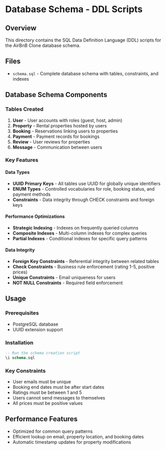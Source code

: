 # Database Schema - DDL Scripts

## Overview
This directory contains the SQL Data Definition Language (DDL) scripts for the AirBnB Clone database schema.

## Files
- `schema.sql` - Complete database schema with tables, constraints, and indexes

## Database Schema Components

### Tables Created
1. **User** - User accounts with roles (guest, host, admin)
2. **Property** - Rental properties hosted by users
3. **Booking** - Reservations linking users to properties
4. **Payment** - Payment records for bookings
5. **Review** - User reviews for properties
6. **Message** - Communication between users

### Key Features

#### Data Types
- **UUID Primary Keys** - All tables use UUID for globally unique identifiers
- **ENUM Types** - Controlled vocabularies for role, booking status, and payment methods
- **Constraints** - Data integrity through CHECK constraints and foreign keys

#### Performance Optimizations
- **Strategic Indexing** - Indexes on frequently queried columns
- **Composite Indexes** - Multi-column indexes for complex queries
- **Partial Indexes** - Conditional indexes for specific query patterns

#### Data Integrity
- **Foreign Key Constraints** - Referential integrity between related tables
- **Check Constraints** - Business rule enforcement (rating 1-5, positive prices)
- **Unique Constraints** - Email uniqueness for users
- **NOT NULL Constraints** - Required field enforcement

## Usage

### Prerequisites
- PostgreSQL database
- UUID extension support

### Installation
```sql
-- Run the schema creation script
\i schema.sql
```

### Key Constraints
- User emails must be unique
- Booking end dates must be after start dates
- Ratings must be between 1 and 5
- Users cannot send messages to themselves
- All prices must be positive values

## Performance Features
- Optimized for common query patterns
- Efficient lookup on email, property location, and booking dates
- Automatic timestamp updates for property modifications
